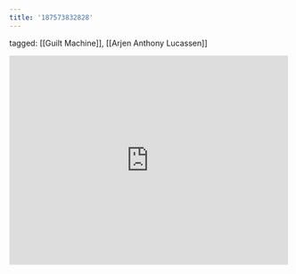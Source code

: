 ```yaml
---
title: '187573832828'
---
```

tagged: [[Guilt Machine]], [[Arjen Anthony Lucassen]]
<iframe allow="accelerometer; autoplay; clipboard-write; encrypted-media; gyroscope; picture-in-picture" allowfullscreen="" frameborder="0" height="375" id="youtube_iframe" src="https://www.youtube.com/embed/8Y6I0ZJsYrM?feature=oembed&amp;enablejsapi=1&amp;origin=https://safe.txmblr.com&amp;wmode=opaque" width="500"></iframe>